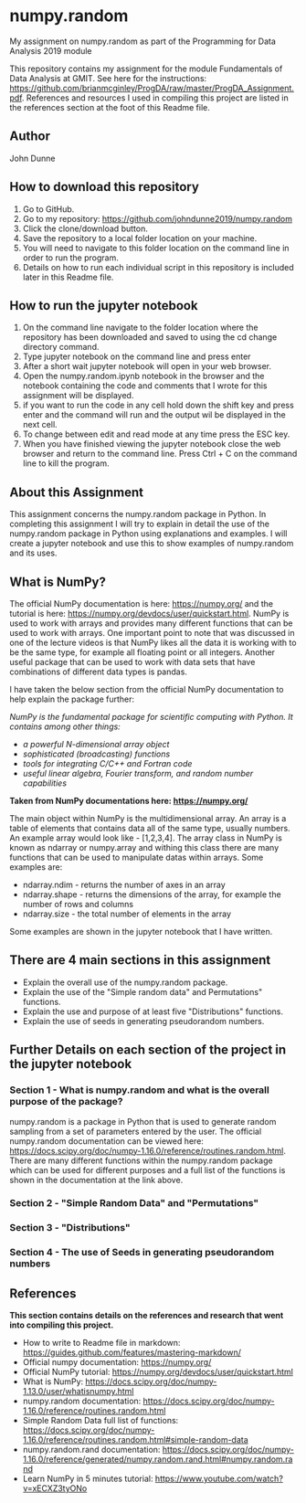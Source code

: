 # numpy.random
My assignment on numpy.random as part of the Programming for Data Analysis 2019 module

This repository contains my assignment for the module Fundamentals of Data Analysis at GMIT. See here for the instructions: https://github.com/brianmcginley/ProgDA/raw/master/ProgDA_Assignment.pdf. References and resources I used in compiling this project are listed in the references section at the foot of this Readme file.

## Author
John Dunne

## How to download this repository
1. Go to GitHub.
2. Go to my repository: https://github.com/johndunne2019/numpy.random
3. Click the clone/download button.
4. Save the repository to a local folder location on your machine.
5. You will need to navigate to this folder location on the command line in order to run the program.
6. Details on how to run each individual script in this repository is included later in this Readme file.

## How to run the jupyter notebook
1. On the command line navigate to the folder location where the repository has been downloaded and saved to using the cd change directory command.
2. Type jupyter notebook on the command line and press enter
3. After a short wait jupyter notebook will open in your web browser. 
4. Open the numpy.random.ipynb notebook in the browser and the notebook containing the code and comments that I wrote for this assignment will be displayed.
5. if you want to run the code in any cell hold down the shift key and press enter and the command will run and the output wil be displayed in the next cell. 
6. To change between edit and read mode at any time press the ESC key.
7. When you have finished viewing the jupyter notebook close the web browser and return to the command line. Press Ctrl + C on the command line to kill the program.

## About this Assignment
This assignment concerns the numpy.random package in Python. In completing this assignment I will try to explain in detail the use of the numpy.random package in Python using explanations and examples. I will create a jupyter notebook and use this to show examples of numpy.random and its uses.

## What is NumPy?
The official NumPy documentation is here: https://numpy.org/ and the tutorial is here: https://numpy.org/devdocs/user/quickstart.html. NumPy is used to work with arrays and provides many different functions that can be used to work with arrays. One important point to note that was discussed in one of the lecture videos is that NumPy likes all the data it is working with to be the same type, for example all floating point or all integers. Another useful package that can be used to work with data sets that have combinations of different data types is pandas.  

I have taken the below section from the official NumPy documentation to help explain the package further:

*NumPy is the fundamental package for scientific computing with Python. It contains among other things:*

* *a powerful N-dimensional array object*
* *sophisticated (broadcasting) functions*
* *tools for integrating C/C++ and Fortran code*
* *useful linear algebra, Fourier transform, and random number capabilities*

**Taken from NumPy documentations here: https://numpy.org/**

The main object within NumPy is the multidimensional array. An array is a table of elements that contains data all of the same type, usually numbers. An example array would look like - [1,2,3,4]. The array class in NumPy is known as ndarray or numpy.array and withing this class there are many functions that can be used to manipulate datas within arrays. Some examples are:

* ndarray.ndim - returns the number of axes in an array
* ndarray.shape - returns the dimensions of the array, for example the number of rows and columns
* ndarray.size - the total number of elements in the array

Some examples are shown in the jupyter notebook that I have written.

## There are 4 main sections in this assignment
* Explain the overall use of the numpy.random package.
* Explain the use of the "Simple random data" and Permutations" functions.
* Explain the use and purpose of at least five "Distributions" functions.
* Explain the use of seeds in generating pseudorandom numbers. 

## Further Details on each section of the project in the jupyter notebook

### Section 1 - What is numpy.random and what is the overall purpose of the package?
numpy.random is a package in Python that is used to generate random sampling from a set of parameters entered by the user.
The official numpy.random documentation can be viewed here: https://docs.scipy.org/doc/numpy-1.16.0/reference/routines.random.html. There are many different functions within the numpy.random package which can be used for different purposes and a full list of the functions is shown in the documentation at the link above. 

### Section 2 - "Simple Random Data" and "Permutations"

### Section 3 - "Distributions"

### Section 4  - The use of Seeds in generating pseudorandom numbers

## References 
**This section contains details on the references and research that went into compiling this project.**
* How to write to Readme file in markdown: https://guides.github.com/features/mastering-markdown/ 
* Official numpy documentation: https://numpy.org/
* Official NumPy tutorial: https://numpy.org/devdocs/user/quickstart.html
* What is NumPy: https://docs.scipy.org/doc/numpy-1.13.0/user/whatisnumpy.html
* numpy.random documentation: https://docs.scipy.org/doc/numpy-1.16.0/reference/routines.random.html
* Simple Random Data full list of functions:  https://docs.scipy.org/doc/numpy-1.16.0/reference/routines.random.html#simple-random-data
* numpy.random.rand documentation: https://docs.scipy.org/doc/numpy-1.16.0/reference/generated/numpy.random.rand.html#numpy.random.rand
* Learn NumPy in 5 minutes tutorial: https://www.youtube.com/watch?v=xECXZ3tyONo

